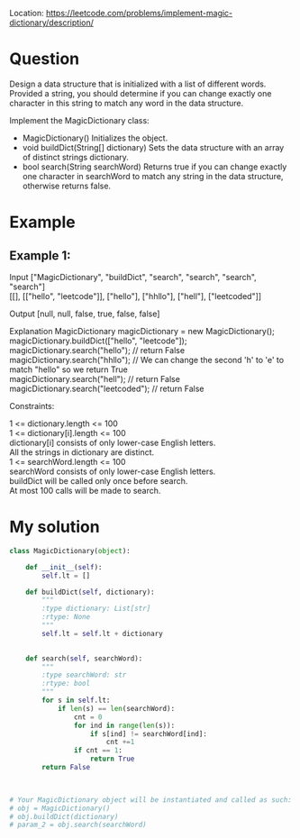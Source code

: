 Location: https://leetcode.com/problems/implement-magic-dictionary/description/
# Question
Design a data structure that is initialized with a list of different words. Provided a string, you should determine if you can change exactly one character in this string to match any word in the data structure.

Implement the MagicDictionary class:

- MagicDictionary() Initializes the object.
- void buildDict(String[] dictionary) Sets the data structure with an array of distinct strings dictionary.
- bool search(String searchWord) Returns true if you can change exactly one character in searchWord to match any string in the data structure, otherwise returns false.

 
# Example

## Example 1:

Input
["MagicDictionary", "buildDict", "search", "search", "search", "search"]\
[[], [["hello", "leetcode"]], ["hello"], ["hhllo"], ["hell"], ["leetcoded"]]

Output
[null, null, false, true, false, false]

Explanation
MagicDictionary magicDictionary = new MagicDictionary();\
magicDictionary.buildDict(["hello", "leetcode"]);\
magicDictionary.search("hello"); // return False\
magicDictionary.search("hhllo"); // We can change the second 'h' to 'e' to match "hello" so we return True\
magicDictionary.search("hell"); // return False\
magicDictionary.search("leetcoded"); // return False


Constraints:

1 <= dictionary.length <= 100\
1 <= dictionary[i].length <= 100\
dictionary[i] consists of only lower-case English letters.\
All the strings in dictionary are distinct.\
1 <= searchWord.length <= 100\
searchWord consists of only lower-case English letters.\
buildDict will be called only once before search.\
At most 100 calls will be made to search.
 

# My solution
```python
class MagicDictionary(object):

    def __init__(self):
        self.lt = []

    def buildDict(self, dictionary):
        """
        :type dictionary: List[str]
        :rtype: None
        """
        self.lt = self.lt + dictionary
        

    def search(self, searchWord):
        """
        :type searchWord: str
        :rtype: bool
        """
        for s in self.lt:
            if len(s) == len(searchWord):
                cnt = 0
                for ind in range(len(s)):
                    if s[ind] != searchWord[ind]:
                        cnt +=1
                if cnt == 1:
                    return True
        return False
        


# Your MagicDictionary object will be instantiated and called as such:
# obj = MagicDictionary()
# obj.buildDict(dictionary)
# param_2 = obj.search(searchWord)
        
```
